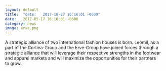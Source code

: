 ```yaml
---
layout: default
title:  "date:   2017-10-27 16:16:01 -0600"
date:   2017-05-17 16:16:01 -0600
category: news
image: erve.png
---
```


A strategic alliance of two international fashion houses is born.
Leomil, as a part of the Cortina-Group and the Erve-Group have joined forces through a strategic alliance that will leverage their respective strengths in the footwear and apparel markets and will maximize the opportunities for their partners to grow.